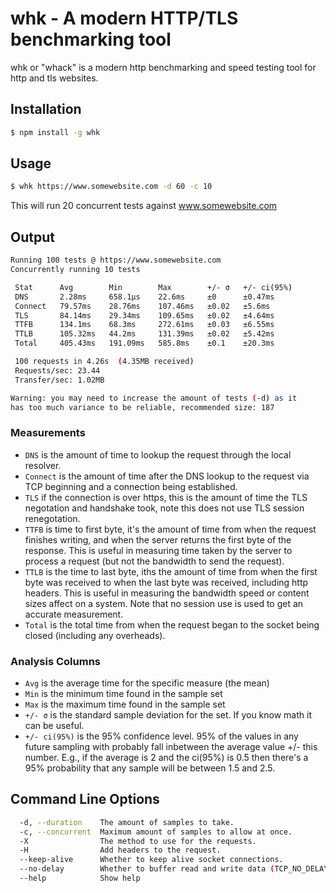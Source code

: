 # whk - A modern HTTP/TLS benchmarking tool

whk or "whack" is a modern http benchmarking and speed testing tool for http and tls websites.  

## Installation

```bash
$ npm install -g whk
```

## Usage

```bash
$ whk https://www.somewebsite.com -d 60 -c 10
```

This will run 20 concurrent tests against www.somewebsite.com

## Output

```bash                                            
Running 100 tests @ https://www.somewebsite.com
Concurrently running 10 tests

 Stat      Avg        Min        Max        +/- σ   +/- ci(95%) 
 DNS       2.28ms     658.1μs    22.6ms     ±0      ±0.47ms     
 Connect   79.57ms    28.76ms    107.46ms   ±0.02   ±5.6ms      
 TLS       84.14ms    29.34ms    109.65ms   ±0.02   ±4.64ms     
 TTFB      134.1ms    68.3ms     272.61ms   ±0.03   ±6.55ms     
 TTLB      105.32ms   44.2ms     131.39ms   ±0.02   ±5.42ms     
 Total     405.43ms   191.09ms   585.8ms    ±0.1    ±20.3ms     

 100 requests in 4.26s  (4.35MB received)
 Requests/sec: 23.44
 Transfer/sec: 1.02MB

Warning: you may need to increase the amount of tests (-d) as it
has too much variance to be reliable, recommended size: 187
```

### Measurements
* `DNS` is the amount of time to lookup the request through the local resolver.
* `Connect` is the amount of time after the DNS lookup to the request via TCP beginning and a connection being established.
* `TLS` if the connection is over https, this is the amount of time the TLS negotation and handshake took, note this does not use TLS session renegotation.
* `TTFB` is time to first byte, it's the amount of time from when the request finishes writing, and when the server returns the first byte of the response.  This is useful in measuring time taken by the server to process a request (but not the bandwidth to send the request). 
* `TTLB` is the time to last byte, iths the amount of time from when the first byte was received to when the last byte was received, including http headers.  This is useful in measuring the bandwidth speed or content sizes affect on a system.  Note that no session use is used to get an accurate measurement.
* `Total` is the total time from when the request began to the socket being closed (including any overheads).

### Analysis Columns

* `Avg` is the average time for the specific measure (the mean)
* `Min` is the minimum time found in the sample set
* `Max` is the maximum time found in the sample set
* `+/- σ` is the standard sample deviation for the set.  If you know math it can be useful.
* `+/- ci(95%)` is the 95% confidence level. 95% of the values in any future sampling with probably fall inbetween the average value +/- this number. E.g., if the average is 2 and the ci(95%) is 0.5 then there's a 95% probability that any sample will be between 1.5 and 2.5.

## Command Line Options

```bash
  -d, --duration    The amount of samples to take.      					[default: 20]
  -c, --concurrent  Maximum amount of samples to allow at once.				[default: 20]
  -X                The method to use for the requests.         			[default: "GET"]
  -H                Add headers to the request.
  --keep-alive      Whether to keep alive socket connections.   			[default: false]
  --no-delay        Whether to buffer read and write data (TCP_NO_DELAY)	[default: true]                                                 
  --help            Show help                                          		[boolean]
```
